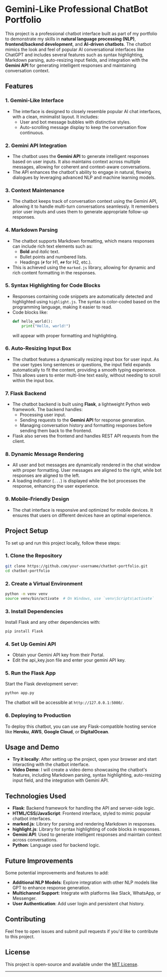 # Gemini-Like Professional ChatBot Portfolio

This project is a professional chatbot interface built as part of my portfolio to demonstrate my skills in **natural language processing (NLP)**, **frontend/backend development**, and **AI-driven chatbots**. The chatbot mimics the look and feel of popular AI conversational interfaces like ChatGPT and includes several features such as syntax highlighting, Markdown parsing, auto-resizing input fields, and integration with the **Gemini API** for generating intelligent responses and maintaining conversation context.

## Features

### 1. **Gemini-Like Interface**
   - The interface is designed to closely resemble popular AI chat interfaces, with a clean, minimalist layout. It includes:
     - User and bot message bubbles with distinctive styles.
     - Auto-scrolling message display to keep the conversation flow continuous.

### 2. **Gemini API Integration**
   - The chatbot uses the **Gemini API** to generate intelligent responses based on user inputs. It also maintains context across multiple messages, allowing for coherent and context-aware conversations.
   - The API enhances the chatbot's ability to engage in natural, flowing dialogues by leveraging advanced NLP and machine learning models.

### 3. **Context Maintenance**
   - The chatbot keeps track of conversation context using the Gemini API, allowing it to handle multi-turn conversations seamlessly. It remembers prior user inputs and uses them to generate appropriate follow-up responses.

### 4. **Markdown Parsing**
   - The chatbot supports Markdown formatting, which means responses can include rich text elements such as:
     - **Bold** and *italic* text.
     - Bullet points and numbered lists.
     - Headings (`#` for H1, `##` for H2, etc.).
   - This is achieved using the `marked.js` library, allowing for dynamic and rich content formatting in the responses.

### 5. **Syntax Highlighting for Code Blocks**
   - Responses containing code snippets are automatically detected and highlighted using `highlight.js`. The syntax is color-coded based on the programming language, making it easier to read.
   - Code blocks like:
     ```python
     def hello_world():
         print("Hello, world!")
     ```
     will appear with proper formatting and highlighting.

### 6. **Auto-Resizing Input Box**
   - The chatbot features a dynamically resizing input box for user input. As the user types long sentences or questions, the input field expands automatically to fit the content, providing a smooth typing experience.
   - This allows users to enter multi-line text easily, without needing to scroll within the input box.

### 7. **Flask Backend**
   - The chatbot backend is built using **Flask**, a lightweight Python web framework. The backend handles:
     - Processing user input.
     - Sending requests to the **Gemini API** for response generation.
     - Managing conversation history and formatting responses before sending them back to the frontend.
   - Flask also serves the frontend and handles REST API requests from the client.

### 8. **Dynamic Message Rendering**
   - All user and bot messages are dynamically rendered in the chat window with proper formatting. User messages are aligned to the right, while bot responses are aligned to the left.
   - A loading indicator (`...`) is displayed while the bot processes the response, enhancing the user experience.

### 9. **Mobile-Friendly Design**
   - The chat interface is responsive and optimized for mobile devices. It ensures that users on different devices have an optimal experience.

## Project Setup

To set up and run this project locally, follow these steps:

### 1. Clone the Repository
```bash
git clone https://github.com/your-username/chatbot-portfolio.git
cd chatbot-portfolio
```

### 2. Create a Virtual Environment
```bash
python -m venv venv
source venv/bin/activate  # On Windows, use `venv\Scripts\activate`
```

### 3. Install Dependencies
Install Flask and any other dependencies with:
```bash
pip install Flask
```

### 4. Set Up Gemini API
- Obtain your Gemini API key from their Portal. 
- Edit the api_key.json file and enter your gemini API key. 

### 5. Run the Flask App
Start the Flask development server:
```bash
python app.py
```

The chatbot will be accessible at `http://127.0.0.1:5000/`.

### 6. Deploying to Production
To deploy this chatbot, you can use any Flask-compatible hosting service like **Heroku**, **AWS**, **Google Cloud**, or **DigitalOcean**.

## Usage and Demo

- **Try it locally**: After setting up the project, open your browser and start interacting with the chatbot interface.
- **Video Demo**: I will create a video demo showcasing the chatbot's features, including Markdown parsing, syntax highlighting, auto-resizing input field, and the integration with Gemini API.

## Technologies Used

- **Flask**: Backend framework for handling the API and server-side logic.
- **HTML/CSS/JavaScript**: Frontend interface, styled to mimic popular chatbot interfaces.
- **marked.js**: Library for parsing and rendering Markdown in responses.
- **highlight.js**: Library for syntax highlighting of code blocks in responses.
- **Gemini API**: Used to generate intelligent responses and maintain context across conversations.
- **Python**: Language used for backend logic.

## Future Improvements

Some potential improvements and features to add:
- **Additional NLP Models**: Explore integration with other NLP models like GPT to enhance response generation.
- **Multichannel Support**: Integrate with platforms like Slack, WhatsApp, or Messenger.
- **User Authentication**: Add user login and persistent chat history.

## Contributing

Feel free to open issues and submit pull requests if you'd like to contribute to this project.

## License

This project is open-source and available under the [MIT License](LICENSE).

---
